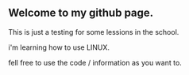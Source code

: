 ## Welcome to my github page.

This is just a testing for some lessions in the school.

i'm learning how to use LINUX.

fell free to use the code / information as you want to.
